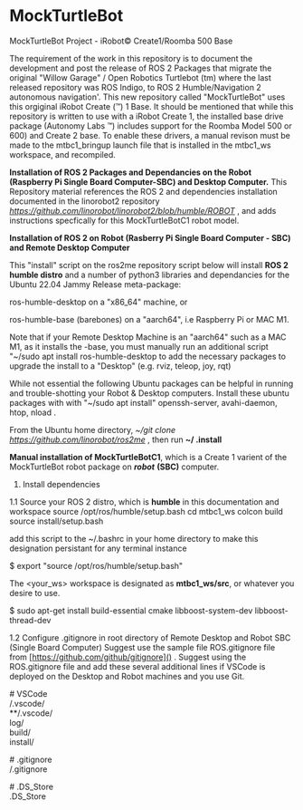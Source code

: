 # MockTurtleBot
MockTurtleBot Project - iRobot© Create1/Roomba 500 Base

The requirement of the work in this repository is to document the development and post the release of  ROS 2 Packages that migrate the original "Willow Garage" / Open Robotics Turtlebot (tm) where the last released repository was ROS Indigo, to ROS 2 Humble/Navigation 2 autonomous navigation'. This new repository called "MockTurtleBot" uses this orgiginal iRobot Create (™) 1 Base. It should be mentioned that while this repository is written to use with a iRobot Create 1, the installed base drive package (Autonomy Labs ™) includes support for the Roomba Model 500 or 600) and Create 2 base. To enable these drivers, a manual revison must be made to the mtbc1_bringup launch file that is installed in the mtbc1_ws workspace, and recompiled.  

**Installation of ROS 2 Packages and Dependancies on the Robot (Raspberry Pi Single Board Computer-SBC) and Desktop Computer.** This Repository material references the ROS 2 and dependencies installation documented in the linorobot2 repository *https://github.com/linorobot/linorobot2/blob/humble/ROBOT* , and adds instructions specfically for this MockTurtleBotC1 robot model.

**Installation of ROS 2 on Robot (Rasberry Pi Single Board Computer - SBC) and Remote Desktop Computer**

This "install" script on the ros2me repository script below will install **ROS 2 humble distro** and a number of python3 libraries and dependancies for the Ubuntu 22.04 Jammy Release meta-package: 

ros-humble-desktop on a "x86_64" machine,  or 

ros-humble-base (barebones) on a "aarch64", i.e Raspberry Pi or MAC M1. 

Note that if your Remote Desktop Machine is an "aarch64" such as a MAC M1, as it installs the -base, you must manually run an additional script "~/sudo apt install ros-humble-desktop to add the necessary packages to upgrade the install to a "Desktop" (e.g. rviz, teleop, joy, rqt)  

While not essential the following Ubuntu packages can be helpful in running and trouble-shotting your Robot & Desktop computers. Install these ubuntu packages with with "~/sudo apt install" openssh-server, avahi-daemon, htop, nload . 

From the Ubuntu home directory, *~/git clone https://github.com/linorobot/ros2me* , then run **~/ .install**

**Manual installation of MockTurtleBotC1**, which is a Create 1 varient of the MockTurtleBot robot package on ***robot*** **(SBC)** computer. 

1. Install dependencies

1.1 Source your ROS 2 distro, which is **humble** in this documentation and workspace
source /opt/ros/humble/setup.bash
cd mtbc1_ws
colcon build
source install/setup.bash

add this script to the ~/.bashrc in your home directory to make this designation persistant for any terminal instance

$ export "source /opt/ros/humble/setup.bash"

The <your_ws> workspace is designated as **mtbc1_ws/src**, or whatever you desire to use.

$ sudo apt-get install build-essential cmake libboost-system-dev libboost-thread-dev

1.2 Configure .gitignore in root directory of Remote Desktop and Robot SBC (Single Board Computer)
Suggest use the sample file ROS.gitignore file from [https://github.com/github/gitignore]() . Suggest using the ROS.gitignore file and add these several additional lines if VSCode is deployed on the Desktop and Robot machines and you use Git.

\# VSCode   
/.vscode/  
**/.vscode/  
log/  
build/  
install/   

\# .gitignore  
/.gitignore

\# .DS_Store  
.DS_Store



